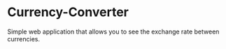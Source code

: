 # Currency-Converter
Simple web application that allows you to see the exchange rate between currencies.
